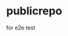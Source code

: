 # publicrepo
for e2e test















































































































































































































































































































































































































































































































































































































































































































































































































































































































































































































































































































































































































































































































































































































































































































































































































































































































































































































































































































































































































































































































































































































































































































































